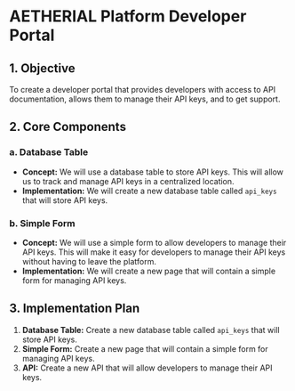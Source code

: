 # AETHERIAL Platform Developer Portal

## 1. Objective

To create a developer portal that provides developers with access to API documentation, allows them to manage their API keys, and to get support.

## 2. Core Components

### a. Database Table

- **Concept:** We will use a database table to store API keys. This will allow us to track and manage API keys in a centralized location.
- **Implementation:** We will create a new database table called `api_keys` that will store API keys.

### b. Simple Form

- **Concept:** We will use a simple form to allow developers to manage their API keys. This will make it easy for developers to manage their API keys without having to leave the platform.
- **Implementation:** We will create a new page that will contain a simple form for managing API keys.

## 3. Implementation Plan

1.  **Database Table:** Create a new database table called `api_keys` that will store API keys.
2.  **Simple Form:** Create a new page that will contain a simple form for managing API keys.
3.  **API:** Create a new API that will allow developers to manage their API keys.

